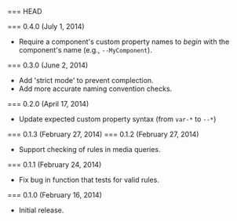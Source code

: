 === HEAD

=== 0.4.0 (July 1, 2014)

* Require a component's custom property names to _begin_ with the component's
  name (e.g., `--MyComponent`).

=== 0.3.0 (June 2, 2014)

* Add 'strict mode' to prevent complection.
* Add more accurate naming convention checks.

=== 0.2.0 (April 17, 2014)

* Update expected custom property syntax (from `var-*` to `--*`)

=== 0.1.3 (February 27, 2014)
=== 0.1.2 (February 27, 2014)

* Support checking of rules in media queries.

=== 0.1.1 (February 24, 2014)

* Fix bug in function that tests for valid rules.

=== 0.1.0 (February 16, 2014)

* Initial release.
